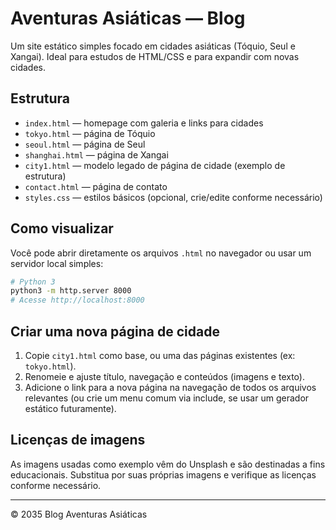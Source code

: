 # Aventuras Asiáticas — Blog

Um site estático simples focado em cidades asiáticas (Tóquio, Seul e Xangai). Ideal para estudos de HTML/CSS e para expandir com novas cidades.

## Estrutura

- `index.html` — homepage com galeria e links para cidades
- `tokyo.html` — página de Tóquio
- `seoul.html` — página de Seul
- `shanghai.html` — página de Xangai
- `city1.html` — modelo legado de página de cidade (exemplo de estrutura)
- `contact.html` — página de contato
- `styles.css` — estilos básicos (opcional, crie/edite conforme necessário)

## Como visualizar

Você pode abrir diretamente os arquivos `.html` no navegador ou usar um servidor local simples:

```bash
# Python 3
python3 -m http.server 8000
# Acesse http://localhost:8000
```

## Criar uma nova página de cidade

1. Copie `city1.html` como base, ou uma das páginas existentes (ex: `tokyo.html`).
2. Renomeie e ajuste título, navegação e conteúdos (imagens e texto).
3. Adicione o link para a nova página na navegação de todos os arquivos relevantes (ou crie um menu comum via include, se usar um gerador estático futuramente).

## Licenças de imagens

As imagens usadas como exemplo vêm do Unsplash e são destinadas a fins educacionais. Substitua por suas próprias imagens e verifique as licenças conforme necessário.

---
© 2035 Blog Aventuras Asiáticas